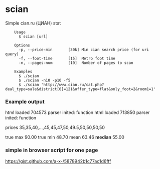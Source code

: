 # scian
Simple cian.ru (ЦИАН) stat

```
    Usage
      $ scian [url]

    Options
      -p, --price-min       [30k] Min cian search price (for uri query)
      -f, --foot-time       [15]  Metro foot time
      -n, --pages-num       [10]  Number of pages to scan

    Examples
      $ ./scian
      $ ./scian -n10 -p10 -f5
      $ ./scian 'http://www.cian.ru/cat.php?deal_type=sale&district[0]=121&offer_type=flat&only_foot=2&room1=1'
```

### Example output
html loaded 704573
parser inited:  function
html loaded 713850
parser inited:  function

prices 35,35,40,...,45,45,47,50,49.5,50,50,50,50

true max 90.00
true min 48.70
mean 63.46
**median** 55.00

### simple in browser script for one page
https://gist.github.com/a-x-/5878942b1c77ac1d6fff

